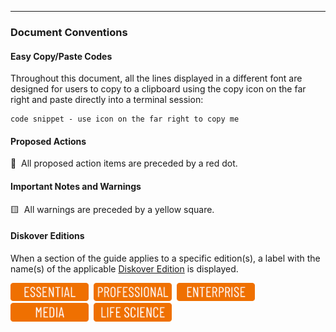 ___
### Document Conventions

#### Easy Copy/Paste Codes

Throughout this document, all the lines displayed in a different font are designed for users to copy to a clipboard using the copy icon on the far right and paste directly into a terminal session:

```
code snippet - use icon on the far right to copy me
```

#### Proposed Actions

🔴 &nbsp;All proposed action items are preceded by a red dot.

#### Important Notes and Warnings

🟨 &nbsp;All warnings are preceded by a yellow square.

#### Diskover Editions

When a section of the guide applies to a specific edition(s), a label with the name(s) of the applicable [Diskover Edition](https://www.diskoverdata.com/solutions/) is displayed.

<img src="images/button_edition_essential.png" width="125">&nbsp;&nbsp;<img src="images/button_edition_professional.png" width="125">&nbsp;&nbsp;<img src="images/button_edition_enterprise.png" width="125">&nbsp;&nbsp;<img src="images/button_edition_media.png" width="125">&nbsp;&nbsp;<img src="images/button_edition_life_science.png" width="125">

